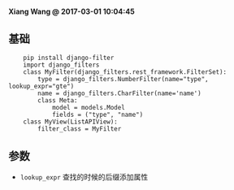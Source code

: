 #### Xiang Wang @ 2017-03-01 10:04:45

## 基础
```
    pip install django-filter
    import django_filters
    class MyFilter(django_filters.rest_framework.FilterSet):
        type = django_filters.NumberFilter(name="type", lookup_expr="gte")
        name = django_filters.CharFilter(name='name')
        class Meta:
            model = models.Model
            fields = ("type", "name")
    class MyView(ListAPIView):
        filter_class = MyFilter
```

## 参数
* `lookup_expr` 查找的时候的后缀添加属性
